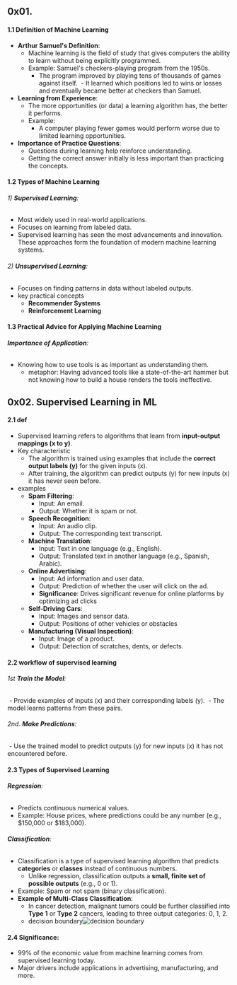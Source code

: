 ## 0x01. 
#### 1.1 Definition of Machine Learning
- **Arthur Samuel's Definition**:
	- Machine learning is the field of study that gives computers the ability to learn without being explicitly programmed.
	- Example: Samuel's checkers-playing program from the 1950s.
		- The program improved by playing tens of thousands of games against itself.
		 - It learned which positions led to wins or losses and eventually became better at checkers than Samuel.
- **Learning from Experience**:
	- The more opportunities (or data) a learning algorithm has, the better it performs.
	- Example:
		- A computer playing fewer games would perform worse due to limited learning opportunities.
- **Importance of Practice Questions**:
	- Questions during learning help reinforce understanding.
	- Getting the correct answer initially is less important than practicing the concepts.
#### 1.2 Types of Machine Learning
###### 1) **Supervised Learning**:
- Most widely used in real-world applications.
- Focuses on learning from labeled data.
- Supervised learning has seen the most advancements and innovation. These approaches form the foundation of modern machine learning systems.
###### 2) **Unsupervised Learning**:
- Focuses on finding patterns in data without labeled outputs.
- key practical concepts
	- **Recommender Systems**
	- **Reinforcement Learning**

#### 1.3 Practical Advice for Applying Machine Learning
###### **Importance of Application**:
- Knowing how to use tools is as important as understanding them.
	-  metaphor: Having advanced tools like a state-of-the-art hammer but not knowing how to build a house renders the tools ineffective.

## 0x02. Supervised Learning in ML
#### 2.1 def
- Supervised learning refers to algorithms that learn from **input-output mappings (x to y)**.
- Key characteristic
	- The algorithm is trained using examples that include the **correct output labels (y)** for the given inputs (x).
	- After training, the algorithm can predict outputs (y) for new inputs (x) it has never seen before.
- examples
	- **Spam Filtering**:
		- Input: An email.
		- Output: Whether it is spam or not.
	- **Speech Recognition**:
		- Input: An audio clip.
		- Output: The corresponding text transcript.
	- **Machine Translation**:
		- Input: Text in one language (e.g., English).
		- Output: Translated text in another language (e.g., Spanish, Arabic).
	- **Online Advertising**:
		- Input: Ad information and user data.
		- Output: Prediction of whether the user will click on the ad.
		- **Significance**: Drives significant revenue for online platforms by optimizing ad clicks
	- **Self-Driving Cars**:
		- Input: Images and sensor data.
		- Output: Positions of other vehicles or obstacles
	- **Manufacturing (Visual Inspection)**:
		- Input: Image of a product.
		- Output: Detection of scratches, dents, or defects.
#### 2.2 workflow of supervised learning
###### 1st **Train the Model**:
 - Provide examples of inputs (x) and their corresponding labels (y).
 - The model learns patterns from these pairs.
###### 2nd. **Make Predictions**:
 - Use the trained model to predict outputs (y) for new inputs (x) it has not encountered before.

#### 2.3 Types of Supervised Learning
###### **Regression**:
- Predicts continuous numerical values.
- Example: House prices, where predictions could be any number (e.g., $150,000 or $183,000).
###### **Classification**:
- Classification is a type of supervised learning algorithm that predicts **categories** or **classes** instead of continuous numbers.
	- Unlike regression, classification outputs a **small, finite set of possible outputs** (e.g., 0 or 1).
- Example: Spam or not spam (binary classification).
- **Example of Multi-Class Classification**:
	- In cancer detection, malignant tumors could be further classified into **Type 1** or **Type 2** cancers, leading to three output categories: 0, 1, 2.
	- decision boundary![decision boundary](https://file%2B.vscode-resource.vscode-cdn.net/Users/macforhsj/Desktop/learning_journey/0x01_basics/ml_fundamentals/notebooks/figure/Pasted%20image%2020250108130119.png?version%3D1736314329913)

#### 2.4 **Significance**:
- 99% of the economic value from machine learning comes from supervised learning today.
- Major drivers include applications in advertising, manufacturing, and more.

